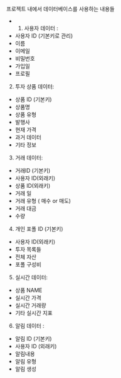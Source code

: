 
프로젝트 내에서 데이터베이스를 사용하는 내용들 

- 1. 사용자 데이터 :
- 사용자 ID (기본키로 관리)
- 이름 
- 이메일 
- 비밀번호
- 가입일
- 프로필

2. 투자 상품 데이터:
- 상품 ID (기본키)
- 상품명 
- 상품 유형
- 발행사
- 현재 가격
- 과거 데이터
- 기타 정보

3. 거래 데이터:
- 거래ID (기본키)
- 사용자 ID(외래키)
- 상품 ID(외래키)
- 거래 일
- 거래 유형 ( 매수 or 매도)
- 거래 대금 
- 수량

4. 개인 포폴 ID (기본키)
- 사용자 ID(외래키)
- 투자 목록들 
- 전체 자산 
- 포폴 구성비

5. 실시간 데이터:
- 상품 NAME 
- 실시간 가격
- 실시간 거래량
- 기타 실시간 지표

6. 알림 데이터 : 
- 알림 ID (기본키)
- 사용자 ID (외래키)
- 알림내용
- 알림 유형
- 알림 생성 

